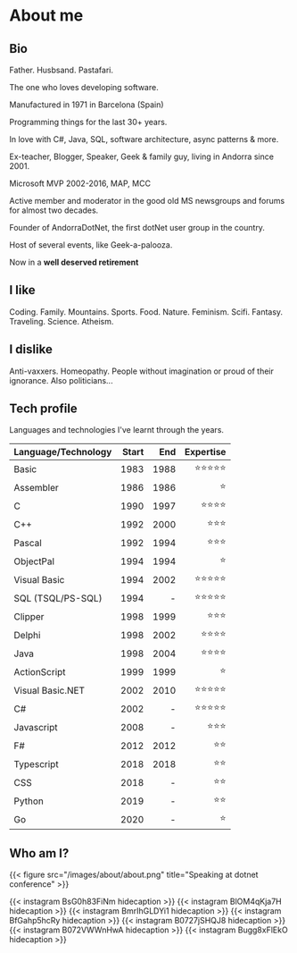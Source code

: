 # About me

## Bio

Father. Husbsand. Pastafari.

The one who loves developing software.

Manufactured in 1971 in Barcelona (Spain)

Programming things for the last 30+ years.

In love with C#, Java, SQL, software architecture, async patterns & more. 

Ex-teacher, Blogger, Speaker, Geek & family guy, living in Andorra since 2001.

Microsoft MVP 2002-2016, MAP, MCC

Active member and moderator in the good old MS newsgroups and forums for almost two decades.

Founder of AndorraDotNet, the first dotNet user group in the country. 

Host of several events, like Geek-a-palooza.

Now in a **well deserved retirement** 

## I like

Coding. Family. Mountains. Sports. Food. Nature. Feminism. Scifi. Fantasy. Traveling. Science. Atheism.

## I dislike

Anti-vaxxers. Homeopathy. People without imagination or proud of their ignorance. Also politicians...

## Tech profile

Languages and technologies I've learnt through the years.

| Language/Technology | Start |  End | Expertise |
|---------------------|------:|-----:|----------:|
| Basic               |  1983 | 1988 |     :star::star::star::star::star: |
| Assembler           |  1986 | 1986 |     :star: |
| C                   |  1990 | 1997 |     :star::star::star::star: |
| C++                 |  1992 | 2000 |     :star::star::star: |
| Pascal              |  1992 | 1994 |     :star::star::star: |
| ObjectPal           |  1994 | 1994 |     :star: |
| Visual Basic        |  1994 | 2002 |     :star::star::star::star::star: |
| SQL (TSQL/PS-SQL)   |  1994 |    - |     :star::star::star::star::star: |
| Clipper             |  1998 | 1999 |     :star::star::star: |
| Delphi              |  1998 | 2002 |     :star::star::star::star: |
| Java                |  1998 | 2004 |     :star::star::star::star: |
| ActionScript        |  1999 | 1999 |     :star: |
| Visual Basic.NET    |  2002 | 2010 |     :star::star::star::star::star: |
| C#                  |  2002 |    - |     :star::star::star::star::star: |
| Javascript          |  2008 |    - |     :star::star::star: |
| F#                  |  2012 | 2012 |     :star::star: |
| Typescript          |  2018 | 2018 |     :star::star: |
| CSS                 |  2018 |    - |     :star::star: |
| Python              |  2019 |    - |     :star::star: |
| Go                  |  2020 |    - |     :star: |

## Who am I?

{{< figure src="/images/about/about.png" title="Speaking at dotnet conference" >}}

{{< instagram BsG0h83FiNm hidecaption >}}
{{< instagram BlOM4qKja7H hidecaption >}}
{{< instagram BmrIhGLDYi1 hidecaption >}}
{{< instagram BfGahp5hcRy hidecaption >}}
{{< instagram B0727jSHQJ8 hidecaption >}}
{{< instagram B072VWWnHwA hidecaption >}}
{{< instagram Bugg8xFlEkO hidecaption >}}
